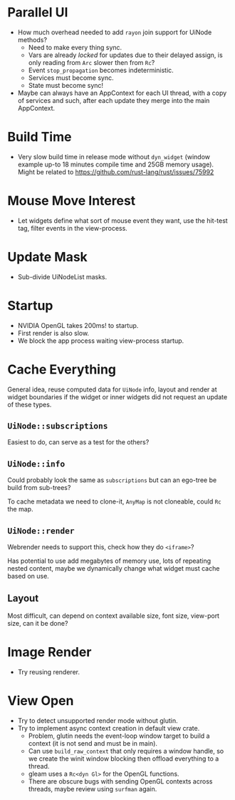 # Parallel UI

* How much overhead needed to add `rayon` join support for UiNode methods?
    * Need to make every thing sync.
    * Vars are already *locked* for updates due to their delayed assign, is only reading from `Arc` slower then from `Rc`?
    * Event `stop_propagation` becomes indeterministic.
    * Services must become sync.
    * State must become sync!
* Maybe can always have an AppContext for each UI thread, with a copy of services and such, after each update they merge into
  the main AppContext.

# Build Time

* Very slow build time in release mode without `dyn_widget` (window example up-to 18 minutes compile time and 25GB memory usage).
    Might be related to https://github.com/rust-lang/rust/issues/75992

# Mouse Move Interest

* Let widgets define what sort of mouse event they want, use the hit-test tag, filter events in the view-process.

# Update Mask

* Sub-divide UiNodeList masks.

# Startup

* NVIDIA OpenGL takes 200ms! to startup.
* First render is also slow.
* We block the app process waiting view-process startup.

# Cache Everything

General idea, reuse computed data for `UiNode` info, layout and render at
widget boundaries if the widget or inner widgets did not request an update of these types.

## `UiNode::subscriptions` 

Easiest to do, can serve as a test for the others?

## `UiNode::info`

Could probably look the same as `subscriptions` but can an ego-tree be build from sub-trees?

To cache metadata we need to clone-it, `AnyMap` is not cloneable, could `Rc` the map.

## `UiNode::render`

Webrender needs to support this, check how they do `<iframe>`?

Has potential to use add megabytes of memory use, lots of repeating nested content, 
maybe we dynamically change what widget must cache based on use.

## Layout

Most difficult, can depend on context available size, font size, view-port size, can it be done?

# Image Render

* Try reusing renderer.

# View Open

* Try to detect unsupported render mode without glutin.
* Try to implement async context creation in default view crate.
    - Problem, glutin needs the event-loop window target to build a context (it is not send and must be in main).
    - Can use `build_raw_context` that only requires a window handle, so we create the winit window blocking then offload
      everything to a thread.
    - gleam uses a `Rc<dyn Gl>` for the OpenGL functions.
    - There are obscure bugs with sending OpenGL contexts across threads, maybe review using `surfman` again.